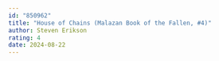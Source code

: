 ```yaml
---
id: "850962"
title: "House of Chains (Malazan Book of the Fallen, #4)"
author: Steven Erikson
rating: 4
date: 2024-08-22
---
```


	